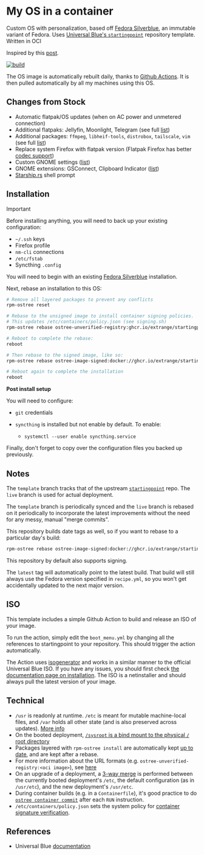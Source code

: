 # My OS in a container

Custom OS with personalization, based off [Fedora Silverblue], an immutable variant of Fedora. Uses [Universal Blue's `startingpoint`][startingpoint] repository template. Written in OCI

Inspired by this [post].

[![build]][build-yml]

The OS image is automatically rebuilt daily, thanks to [Github Actions]. It is then pulled automatically by all my machines using this OS.

## Changes from Stock

- Automatic flatpak/OS updates (when on AC power and unmetered connection)
- Additional flatpaks: Jellyfin, Moonlight, Telegram (see full [list][yafti])
- Additional packages: `ffmpeg`, `libheif-tools`, `distrobox`, `tailscale`, `vim` (see full [list][packages])
- Replace system Firefox with flatpak version (Flatpak Firefox has better [codec support])
- Custom GNOME settings ([list][yafti])
- GNOME extensions: GSConnect, Clipboard Indicator ([list][yafti])
- [Starship.rs] shell prompt

## Installation

> [!IMPORTANT]
> Before installing anything, you will need to back up your existing configuration:
>
> - `~/.ssh` keys
> - Firefox profile
> - `nm-cli` connections
> - `/etc/fstab`
> - Syncthing `.config`

You will need to begin with an existing [Fedora Silverblue] installation.

Next, rebase an installation to this OS:

```bash
# Remove all layered packages to prevent any conflicts
rpm-ostree reset

# Rebase to the unsigned image to install container signing policies.
# This updates /etc/containers/policy.json (see signing.sh)
rpm-ostree rebase ostree-unverified-registry:ghcr.io/extrange/startingpoint

# Reboot to complete the rebase:
reboot

# Then rebase to the signed image, like so:
rpm-ostree rebase ostree-image-signed:docker://ghcr.io/extrange/startingpoint

# Reboot again to complete the installation
reboot
```

**Post install setup**

You will need to configure:

- `git` credentials
- `syncthing` is installed but not enable by default. To enable:

  - `systemctl --user enable syncthing.service`

Finally, don't forget to copy over the configuration files you backed up previously.

## Notes

The `template` branch tracks that of the upstream [`startingpoint`][startingpoint] repo. The `live` branch is used for actual deployment.

The `template` branch is periodically synced and the `live` branch is rebased on it periodically to incorporate the latest improvements without the need for any messy, manual "merge commits".

This repository builds date tags as well, so if you want to rebase to a particular day's build:

```bash
rpm-ostree rebase ostree-image-signed:docker://ghcr.io/extrange/startingpoint:20230403
```

This repository by default also supports signing.

The `latest` tag will automatically point to the latest build. That build will still always use the Fedora version specified in `recipe.yml`, so you won't get accidentally updated to the next major version.

## ISO

This template includes a simple Github Action to build and release an ISO of your image.

To run the action, simply edit the `boot_menu.yml` by changing all the references to startingpoint to your repository. This should trigger the action automatically.

The Action uses [isogenerator](https://github.com/ublue-os/isogenerator) and works in a similar manner to the official Universal Blue ISO. If you have any issues, you should first check [the documentation page on installation](https://universal-blue.org/installation/). The ISO is a netinstaller and should always pull the latest version of your image.

## Technical

- `/usr` is readonly at runtime. `/etc` is meant for mutable machine-local files, and `/var` holds all other state (and is also preserved across updates). [More info][filesystem-layout]
- On the booted deployment, [`/sysroot` is a bind mount to the physical `/` root directory][sysroot]
- Packages layered with `rpm-ostree install` are automatically kept [up to date], and are kept after a rebase.
- For more information about the URL formats (e.g. `ostree-unverified-registry:<oci image>`), see [here][url-format]
- On an upgrade of a deployment, a [3-way merge] is performed between the currently booted deployment's `/etc`, the default configuration (as in `/usr/etc`), and the new deployment's `/usr/etc`.
- During container builds (e.g. in a `Containerfile`), it's good practice to do [`ostree container commit`] after each `RUN` instruction.
- `/etc/containers/policy.json` sets the system policy for [container signature verification].

## References

- Universal Blue [documentation](https://universal-blue.org/tinker/make-your-own/)

[startingpoint]: https://github.com/ublue-os/startingpoint
[build]: https://github.com/extrange/startingpoint/actions/workflows/build.yml/badge.svg
[build-yml]: https://github.com/extrange/startingpoint/actions/workflows/build.yml
[Github Actions]: https://docs.github.com/en/actions/learn-github-actions/understanding-github-actions
[Fedora Silverblue]: https://fedoraproject.org/silverblue/
[codec support]: https://docs.fedoraproject.org/en-US/fedora-silverblue/faq/#_how_can_i_play_more_videos_in_firefox_like_youtube
[post]: https://www.ypsidanger.com/building-your-own-fedora-silverblue-image/
[yafti]: config/files/usr/share/ublue-os/firstboot/yafti.yml
[packages]: config/recipe.yml
[Starship.rs]: https://starship.rs/
[url-format]: https://coreos.github.io/rpm-ostree/container/#url-format-for-ostree-native-containers
[filesystem-layout]: https://coreos.github.io/rpm-ostree/container/#filesystem-layout-model
[sysroot]: https://ostreedev.github.io/ostree/adapting-existing/#system-layout
[up to date]: https://docs.fedoraproject.org/en-US/iot/update-applications/#_updating_layered_packages
[3-way merge]: https://ostreedev.github.io/ostree/atomic-upgrades/#assembling-a-new-deployment-directory
[`ostree container commit`]: https://coreos.github.io/rpm-ostree/container/#using-ostree-container-commit
[container signature verification]: https://github.com/containers/image/blob/main/docs/containers-policy.json.5.md#policy-requirements
